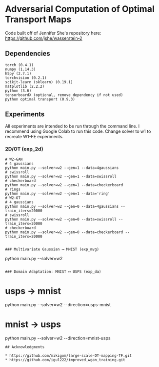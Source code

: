 # Adversarial Computation of Optimal Transport Maps
Code built off of Jennifer She's repository here: https://github.com/jshe/wasserstein-2

## Dependencies

```
torch (0.4.1)
numpy (1.14.3)
h5py (2.7.1)
torchvision (0.2.1)
scikit-learn (sklearn) (0.19.1)
matplotlib (2.2.2)
python (3.6)
tensorboardX (optional, remove dependency if not used)
python optimal transport (0.9.3)
```

## Experiments
All experiments are intended to be run through the command line. I recommend using Google Colab to run this code. Change solver to w1 to recreate W1-FE experiments.

### 2D/OT (exp_2d)

```
# W2-GAN
# 4 gaussians
python main.py --solver=w2 --gen=1 --data=4gaussians
# swissroll
python main.py --solver=w2 --gen=1 --data=swissroll
# checkerboard
python main.py --solver=w2 --gen=1 --data=checkerboard
# rings
python main.py --solver=w2 --gen=1 --data='ring'
# W2-OT
# 4 gaussians
python main.py --solver=w2 --gen=0 --data=4gaussians --train_iters=20000
# swissroll
python main.py --solver=w2 --gen=0 --data=swissroll --train_iters=20000
# checkerboard
python main.py --solver=w2 --gen=0 --data=checkerboard --train_iters=20000
```

```

### Multivariate Gaussian ⟶ MNIST (exp_mvg)

```
python main.py --solver=w2
```

### Domain Adaptation: MNIST ⟷ USPS (exp_da)

```
# usps -> mnist
python main.py --solver=w2 --direction=usps-mnist
# mnist -> usps
python main.py --solver=w2 --direction=mnist-usps
```
## Acknowledgments

* https://github.com/mikigom/large-scale-OT-mapping-TF.git
* https://github.com/igul222/improved_wgan_training.git


